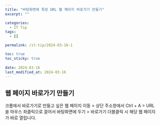 ```yaml
---
title: "바탕화면에 특정 URL 웹 페이지 바로가기 만들기"
excerpt: ""

categories:
  - IT Tip
tags:
  - []

permalink: /it-tip/2024-03-16-1

toc: true
toc_sticky: true
 
date: 2024-03-16
last_modified_at: 2024-03-16
---
```


## 웹 페이지 바로가기 만들기

크롬에서 바로가기로 만들고 싶은 웹 페이지 이동 > 상단 주소창에서 Ctrl + A > URL을 마우스 좌클릭으로 끌어서 바탕화면에 두기 > 바로가기 더블클릭 시 해당 웹 페이지가 바로 열립니다.